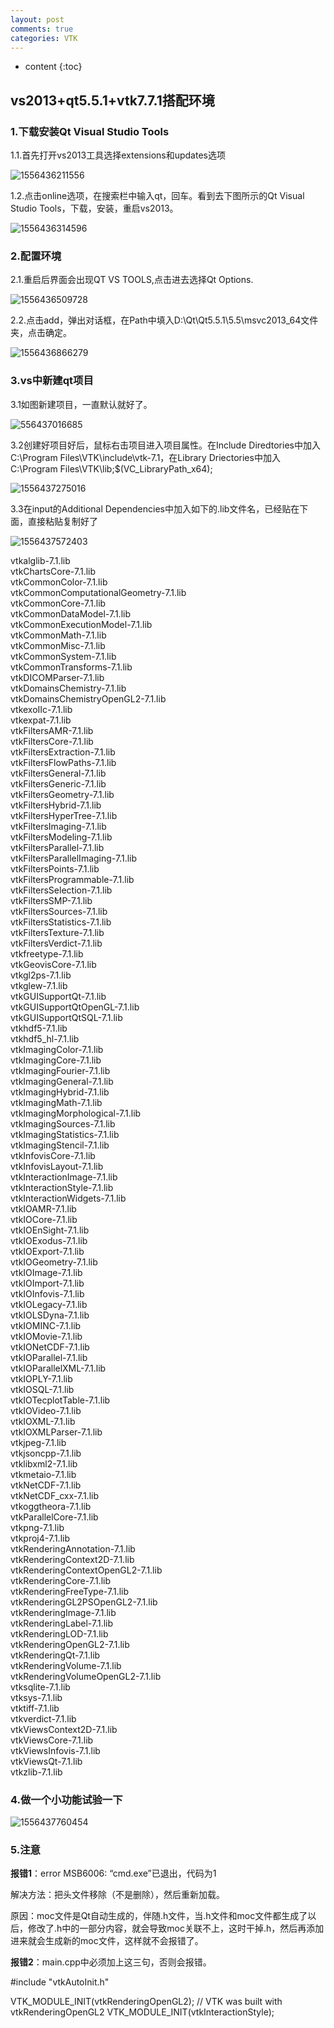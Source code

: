 ```yaml
---
layout: post
comments: true
categories: VTK
---
```

* content
{:toc}
## vs2013+qt5.5.1+vtk7.7.1搭配环境

### 1.下载安装Qt Visual Studio Tools

1.1.首先打开vs2013工具选择extensions和updates选项

![1556436211556](https://raw.githubusercontent.com/MaoChengEr/maochenger.github.io/master/imgs/1556436211556.png)

1.2.点击online选项，在搜索栏中输入qt，回车。看到去下图所示的Qt Visual Studio Tools，下载，安装，重启vs2013。

![1556436314596](https://raw.githubusercontent.com/MaoChengEr/maochenger.github.io/master/imgs/1556436314596.png)

### 2.配置环境

2.1.重启后界面会出现QT VS TOOLS,点击进去选择Qt Options.

![1556436509728](https://raw.githubusercontent.com/MaoChengEr/maochenger.github.io/master/imgs/1556436509728.png)

2.2.点击add，弹出对话框，在Path中填入D:\Qt\Qt5.5.1\5.5\msvc2013_64文件夹，点击确定。

![1556436866279](https://raw.githubusercontent.com/MaoChengEr/maochenger.github.io/master/imgs/1556436866279.png)

### 3.vs中新建qt项目

3.1如图新建项目，一直默认就好了。

![556437016685](https://raw.githubusercontent.com/MaoChengEr/maochenger.github.io/master/imgs/1556437076942.png)

3.2创建好项目好后，鼠标右击项目进入项目属性。在Include Diredtories中加入 C:\Program Files\VTK\include\vtk-7.1，在Library Driectories中加入C:\Program Files\VTK\lib;$(VC_LibraryPath_x64);

![1556437275016](https://raw.githubusercontent.com/MaoChengEr/maochenger.github.io/master/imgs/1556437275016.png)

3.3在input的Additional Dependencies中加入如下的.lib文件名，已经贴在下面，直接粘贴复制好了

![1556437572403](https://raw.githubusercontent.com/MaoChengEr/maochenger.github.io/master/imgs/1556437572403.png)

vtkalglib-7.1.lib  
vtkChartsCore-7.1.lib  
vtkCommonColor-7.1.lib  
vtkCommonComputationalGeometry-7.1.lib  
vtkCommonCore-7.1.lib  
vtkCommonDataModel-7.1.lib  
vtkCommonExecutionModel-7.1.lib  
vtkCommonMath-7.1.lib  
vtkCommonMisc-7.1.lib  
vtkCommonSystem-7.1.lib  
vtkCommonTransforms-7.1.lib  
vtkDICOMParser-7.1.lib  
vtkDomainsChemistry-7.1.lib  
vtkDomainsChemistryOpenGL2-7.1.lib  
vtkexoIIc-7.1.lib  
vtkexpat-7.1.lib  
vtkFiltersAMR-7.1.lib  
vtkFiltersCore-7.1.lib  
vtkFiltersExtraction-7.1.lib  
vtkFiltersFlowPaths-7.1.lib  
vtkFiltersGeneral-7.1.lib  
vtkFiltersGeneric-7.1.lib  
vtkFiltersGeometry-7.1.lib  
vtkFiltersHybrid-7.1.lib  
vtkFiltersHyperTree-7.1.lib  
vtkFiltersImaging-7.1.lib  
vtkFiltersModeling-7.1.lib  
vtkFiltersParallel-7.1.lib  
vtkFiltersParallelImaging-7.1.lib  
vtkFiltersPoints-7.1.lib  
vtkFiltersProgrammable-7.1.lib  
vtkFiltersSelection-7.1.lib  
vtkFiltersSMP-7.1.lib  
vtkFiltersSources-7.1.lib  
vtkFiltersStatistics-7.1.lib  
vtkFiltersTexture-7.1.lib  
vtkFiltersVerdict-7.1.lib  
vtkfreetype-7.1.lib  
vtkGeovisCore-7.1.lib  
vtkgl2ps-7.1.lib  
vtkglew-7.1.lib  
vtkGUISupportQt-7.1.lib  
vtkGUISupportQtOpenGL-7.1.lib  
vtkGUISupportQtSQL-7.1.lib  
vtkhdf5-7.1.lib  
vtkhdf5_hl-7.1.lib  
vtkImagingColor-7.1.lib  
vtkImagingCore-7.1.lib  
vtkImagingFourier-7.1.lib  
vtkImagingGeneral-7.1.lib  
vtkImagingHybrid-7.1.lib  
vtkImagingMath-7.1.lib  
vtkImagingMorphological-7.1.lib  
vtkImagingSources-7.1.lib  
vtkImagingStatistics-7.1.lib  
vtkImagingStencil-7.1.lib  
vtkInfovisCore-7.1.lib  
vtkInfovisLayout-7.1.lib  
vtkInteractionImage-7.1.lib  
vtkInteractionStyle-7.1.lib  
vtkInteractionWidgets-7.1.lib  
vtkIOAMR-7.1.lib  
vtkIOCore-7.1.lib  
vtkIOEnSight-7.1.lib  
vtkIOExodus-7.1.lib  
vtkIOExport-7.1.lib  
vtkIOGeometry-7.1.lib  
vtkIOImage-7.1.lib  
vtkIOImport-7.1.lib  
vtkIOInfovis-7.1.lib  
vtkIOLegacy-7.1.lib  
vtkIOLSDyna-7.1.lib  
vtkIOMINC-7.1.lib  
vtkIOMovie-7.1.lib  
vtkIONetCDF-7.1.lib  
vtkIOParallel-7.1.lib  
vtkIOParallelXML-7.1.lib  
vtkIOPLY-7.1.lib  
vtkIOSQL-7.1.lib  
vtkIOTecplotTable-7.1.lib  
vtkIOVideo-7.1.lib  
vtkIOXML-7.1.lib  
vtkIOXMLParser-7.1.lib   
vtkjpeg-7.1.lib  
vtkjsoncpp-7.1.lib  
vtklibxml2-7.1.lib  
vtkmetaio-7.1.lib  
vtkNetCDF-7.1.lib  
vtkNetCDF_cxx-7.1.lib  
vtkoggtheora-7.1.lib  
vtkParallelCore-7.1.lib  
vtkpng-7.1.lib  
vtkproj4-7.1.lib  
vtkRenderingAnnotation-7.1.lib  
vtkRenderingContext2D-7.1.lib  
vtkRenderingContextOpenGL2-7.1.lib  
vtkRenderingCore-7.1.lib  
vtkRenderingFreeType-7.1.lib  
vtkRenderingGL2PSOpenGL2-7.1.lib  
vtkRenderingImage-7.1.lib  
vtkRenderingLabel-7.1.lib  
vtkRenderingLOD-7.1.lib  
vtkRenderingOpenGL2-7.1.lib  
vtkRenderingQt-7.1.lib  
vtkRenderingVolume-7.1.lib  
vtkRenderingVolumeOpenGL2-7.1.lib  
vtksqlite-7.1.lib  
vtksys-7.1.lib  
vtktiff-7.1.lib  
vtkverdict-7.1.lib  
vtkViewsContext2D-7.1.lib  
vtkViewsCore-7.1.lib  
vtkViewsInfovis-7.1.lib  
vtkViewsQt-7.1.lib  
vtkzlib-7.1.lib  

### 4.做一个小功能试验一下

![1556437760454](https://raw.githubusercontent.com/MaoChengEr/maochenger.github.io/master/imgs/1556437760454.png)

### 5.注意

**报错1**：error MSB6006: “cmd.exe”已退出，代码为1

解决方法：把头文件移除（不是删除），然后重新加载。

原因：moc文件是Qt自动生成的，伴随.h文件，当.h文件和moc文件都生成了以后，修改了.h中的一部分内容，就会导致moc关联不上，这时干掉.h，然后再添加进来就会生成新的moc文件，这样就不会报错了。

**报错2**：main.cpp中必须加上这三句，否则会报错。

#include "vtkAutoInit.h"

VTK_MODULE_INIT(vtkRenderingOpenGL2); // VTK was built with vtkRenderingOpenGL2
VTK_MODULE_INIT(vtkInteractionStyle);